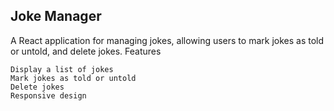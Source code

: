 ## Joke Manager
A React application for managing jokes, allowing users to mark jokes as told or untold, and delete jokes.
Features

    Display a list of jokes
    Mark jokes as told or untold
    Delete jokes
    Responsive design